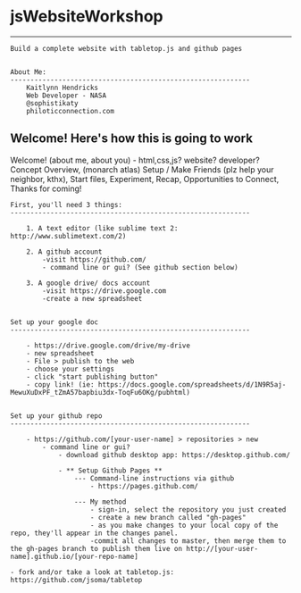 # jsWebsiteWorkshop
------------------------------------------------------------
	Build a complete website with tabletop.js and github pages


	About Me:
	------------------------------------------------------------
		Kaitlynn Hendricks
		Web Developer - NASA
		@sophistikaty
		philoticconnection.com



Welcome! Here's how this is going to work
------------------------------------------------------------
Welcome! (about me, about you) - html,css,js? website? developer?
	Concept Overview, (monarch atlas)
		Setup / Make Friends (plz help your neighbor, kthx), 
			Start files,
				Experiment, 
					Recap, 
						Opportunities to Connect, 
							Thanks for coming!

	First, you'll need 3 things:
	------------------------------------------------------------
		
		1. A text editor (like sublime text 2: http://www.sublimetext.com/2)

		2. A github account
			-visit https://github.com/
			- command line or gui? (See github section below)

		3. A google drive/ docs account 
			-visit https://drive.google.com
			-create a new spreadsheet


	Set up your google doc
	------------------------------------------------------------

		- https://drive.google.com/drive/my-drive
		- new spreadsheet
		- File > publish to the web
		- choose your settings 
		- click "start publishing button"
		- copy link! (ie: https://docs.google.com/spreadsheets/d/1N9R5aj-MewuXuDxPF_tZmA57bapbiu3dx-ToqFu6OKg/pubhtml)


	Set up your github repo
	------------------------------------------------------------

		- https://github.com/[your-user-name] > repositories > new
			- command line or gui?
				- download github desktop app: https://desktop.github.com/

				- ** Setup Github Pages ** 
					--- Command-line instructions via github
						- https://pages.github.com/

					--- My method
						- sign-in, select the repository you just created
						- create a new branch called "gh-pages"
						- as you make changes to your local copy of the repo, they'll appear in the changes panel.
						-commit all changes to master, then merge them to the gh-pages branch to publish them live on http://[your-user-name].github.io/[your-repo-name]

	- fork and/or take a look at tabletop.js: https://github.com/jsoma/tabletop
